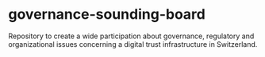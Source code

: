 # governance-sounding-board
Repository to create a wide participation about governance, regulatory and organizational issues concerning a digital trust infrastructure in Switzerland.
